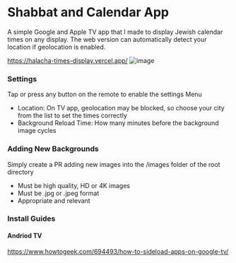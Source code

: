 # Shabbat and Calendar App
A simple Google and Apple TV app that I made to display Jewish calendar times on any display. The web version can automatically detect your location if geolocation is enabled. 

https://halacha-times-display.vercel.app/
![image](https://github.com/user-attachments/assets/e45d345b-19ab-498a-9b36-d48172ab1cc0)

### Settings 
Tap or press any button on the remote to enable the settings Menu
- Location: On TV app, geolocation may be blocked, so choose your city from the list to set the times correctly
- Background Reload Time: How many minutes before the background image cycles

### Adding New Backgrounds
Simply create a PR adding new images into the /images folder of the root directory 
- Must be high quality, HD or 4K images
- Must be .jpg or .jpeg format
- Appropriate and relevant

### Install Guides
#### Andriod TV
https://www.howtogeek.com/694493/how-to-sideload-apps-on-google-tv/
